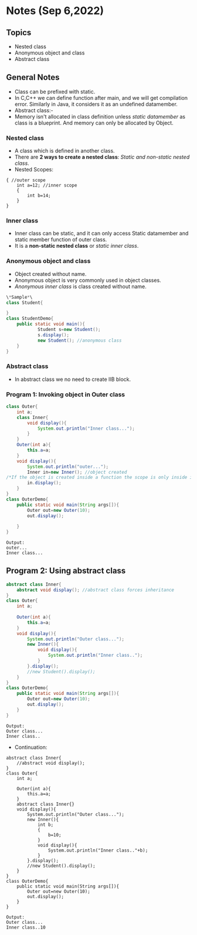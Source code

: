 # Notes (Sep 6,2022)

## Topics

- Nested class
- Anonymous object and class
- Abstract class

## General Notes

- Class can be prefixed with static.
- In C,C++ we can define function after main, and we will get compilation error. Similarly in Java, it considers it as an undefined datamember.
- Abstract class:-
- Memory isn't allocated in class definition unless *static datamember* as class is a blueprint. And memory can only be allocated by Object.

### Nested class

- A class which is defined in another class.
- There are **2 ways to create a nested class**: *Static and non-static nested class*.
- Nested Scopes:

```(java)
{ //outer scope
	int a=12; //inner scope
	{
		int b=14;
	}
}
```

### Inner class

- Inner class can be static, and it can only access Static datamember and static member function of outer class.
- It is a **non-static nested class** or *static inner class*.

### Anonymous object and class

- Object created without name.
- Anonymous object is very commonly used in object classes.
- *Anonymous inner class* is class created without name.

```java
\*Sample*\
class Student{

}
class StudentDemo{
	public static void main(){
			Student s=new Student();
			s.display(); 
			new Student(); //anonymous class
	}
}
```

### Abstract class

- In abstract class we no need to create IIB block.

### Program 1: Invoking object in Outer class

```java
class Outer{
	int a;
	class Inner{
		void display(){
			System.out.println("Inner class...");
		}
	}
	Outer(int a){
		this.a=a;
	}
	void display(){
		System.out.println("outer...");
		Inner in=new Inner(); //object created
/*If the object is created inside a function the scope is only inside it.*/
		in.display();
	}
}
class OuterDemo{
	public static void main(String args[]){
		Outer out=new Outer(10);
		out.display();
		
	}
}
```

```text
Output:
outer...
Inner class...
```

## Program 2: Using abstract class

```java
abstract class Inner{
	abstract void display(); //abstract class forces inheritance
}
class Outer{
	int a;
	
	Outer(int a){
		this.a=a;
	}
	void display(){
		System.out.println("Outer class...");
		new Inner(){
			void display(){
				System.out.println("Inner class..");
			}
		}.display();
		//new Student().display();
	}
}
class OuterDemo{
	public static void main(String args[]){
		Outer out=new Outer(10);
		out.display();
	}
}
```

```text
Output:
Outer class...
Inner class..
```

- Continuation:

```(java)
abstract class Inner{
	//abstract void display(); 
}
class Outer{
	int a;
	
	Outer(int a){
		this.a=a;
	}
	abstract class Inner{}
	void display(){
		System.out.println("Outer class...");
		new Inner(){
			int b;
			{
				b=10;
			}
			void display(){
				System.out.println("Inner class.."+b);
			}
		}.display();
		//new Student().display();
	}
}
class OuterDemo{
	public static void main(String args[]){
		Outer out=new Outer(10);
		out.display();
	}
}
```

```text
Output:
Outer class...
Inner class..10
```

